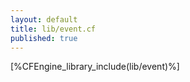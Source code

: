 ```yaml
---
layout: default
title: lib/event.cf
published: true
---
```


[%CFEngine_library_include(lib/event)%]
